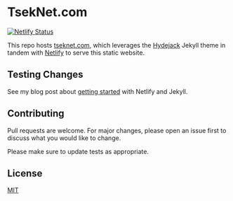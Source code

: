 ﻿# TsekNet.com

[![Netlify
Status](https://api.netlify.com/api/v1/badges/f70e6da5-8815-414a-9fe7-44b7a76a1bfe/deploy-status)](https://app.netlify.com/sites/tseknet/deploys)

This repo hosts [tseknet.com](https://tseknet.com), which leverages the
[Hydejack](https://hydejack.com) Jekyll theme in tandem with
[Netlify](https://Netlify.com) to serve this static website.

## Testing Changes

See my blog post about [getting started](https://tseknet.com/blog/startblogging) with Netlify and Jekyll.

## Contributing

Pull requests are welcome. For major changes, please open an issue first to discuss what you would like to change.

Please make sure to update tests as appropriate.

## License

[MIT](https://choosealicense.com/licenses/mit/)